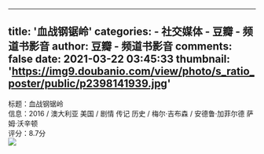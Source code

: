 
---
title: '血战钢锯岭'
categories: 
    - 社交媒体
    - 豆瓣 - 频道书影音
author: 豆瓣 - 频道书影音
comments: false
date: 2021-03-22 03:45:33
thumbnail: 'https://img9.doubanio.com/view/photo/s_ratio_poster/public/p2398141939.jpg'
---

<div>   
标题：血战钢锯岭 <br> 信息：2016 / 澳大利亚 美国 / 剧情 传记 历史 / 梅尔·吉布森 / 安德鲁·加菲尔德 萨姆·沃辛顿 <br> 评分：8.7分 <br> <img src="https://img9.doubanio.com/view/photo/s_ratio_poster/public/p2398141939.jpg" referrerpolicy="no-referrer">  
</div>
            